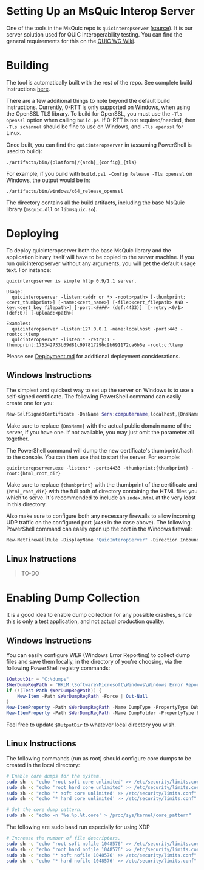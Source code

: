 # Setting Up an MsQuic Interop Server

One of the tools in the MsQuic repo is `quicinteropserver` ([source](../src/tools/interopserver)). It is our server solution used for QUIC interoperability testing. You can find the general requirements for this on the [QUIC WG Wiki](https://github.com/quicwg/base-drafts/wiki/18th-Implementation-Draft).

# Building

The tool is automatically built with the rest of the repo. See complete build instructions [here](BUILD.md).

There are a few additional things to note beyond the default build instructions. Currently, 0-RTT is only supported on Windows, when using the OpenSSL TLS library. To build for OpenSSL, you must use the `-Tls openssl` option when calling `build.ps`. If 0-RTT is not required/needed, then `-Tls schannel` should be fine to use on Windows, and `-Tls openssl` for Linux.

Once built, you can find the `quicinteropserver` in (assuming PowerShell is used to build):

```
./artifacts/bin/{platform}/{arch}_{config}_{tls}
```

For example, if you build with `build.ps1 -Config Release -Tls openssl` on Windows, the output would be in:

```
./artifacts/bin/windows/x64_release_openssl
```

The directory contains all the build artifacts, including the base MsQuic library (`msquic.dll` or `libmsquic.so`).

# Deploying

To deploy quicinteropserver both the base MsQuic library and the application binary itself will have to be copied to the server machine. If you run quicinteropserver without any arguments, you will get the default usage text. For instance:

```
quicinteropserver is simple http 0.9/1.1 server.

Usage:
  quicinteropserver -listen:<addr or *> -root:<path> [-thumbprint:<cert_thumbprint>] [-name:<cert_name>] [-file:<cert_filepath> AND -key:<cert_key_filepath>] [-port:<####> (def:4433)]  [-retry:<0/1> (def:0)] [-upload:<path>]

Examples:
  quicinteropserver -listen:127.0.0.1 -name:localhost -port:443 -root:c:\temp
  quicinteropserver -listen:* -retry:1 -thumbprint:175342733b39d81c997817296c9b691172ca6b6e -root:c:\temp
```

Please see [Deployment.md](Deployment.md) for additional deployment considerations.

## Windows Instructions

The simplest and quickest way to set up the server on Windows is to use a self-signed certificate. The following PowerShell command can easily create one for you:

```PowerShell
New-SelfSignedCertificate -DnsName $env:computername,localhost,{DnsName} -FriendlyName QuicInteropServer -KeyUsageProperty Sign -KeyUsage DigitalSignature -CertStoreLocation cert:\CurrentUser\My -HashAlgorithm SHA256 -Provider "Microsoft Software Key Storage Provider"
```

Make sure to replace `{DnsName}` with the actual public domain name of the server, if you have one. If not available, you may just omit the parameter all together.

The PowerShell command will dump the new certificate's thumbprint/hash to the console. You can then use that to start the server. For example:

```
quicinteropserver.exe -listen:* -port:4433 -thumbprint:{thumbprint} -root:{html_root_dir}
```

Make sure to replace `{thumbprint}` with the thumbprint of the certificate and `{html_root_dir}` with the full path of directory containing the HTML files you which to serve. It's recommended to include an `index.html` at the very least in this directory.

Also make sure to configure both any necessary firewalls to allow incoming UDP traffic on the configured port (`4433` in the case above). The following PowerShell command can easily open up the port in the Windows firewall:

```PowerShell
New-NetFirewallRule -DisplayName "QuicInteropServer" -Direction Inbound -Protocol UDP -LocalPort 4433 -Action Allow
```

## Linux Instructions

> TO-DO

# Enabling Dump Collection

It is a good idea to enable dump collection for any possible crashes, since this is only a test application, and not actual production quality.

## Windows Instructions

You can easily configure WER (Windows Error Reporting) to collect dump files and save them locally, in the directory of you're choosing, via the following PowerShell registry commands:

```PowerShell
$OutputDir = "C:\dumps"
$WerDumpRegPath = "HKLM:\Software\Microsoft\Windows\Windows Error Reporting\LocalDumps\quicinteropserver.exe"
if (!(Test-Path $WerDumpRegPath)) {
    New-Item -Path $WerDumpRegPath -Force | Out-Null
}
New-ItemProperty -Path $WerDumpRegPath -Name DumpType -PropertyType DWord -Value 2 -Force | Out-Null
New-ItemProperty -Path $WerDumpRegPath -Name DumpFolder -PropertyType ExpandString -Value $OutputDir -Force | Out-Null
```

Feel free to update `$OutputDir` to whatever local directory you wish.

## Linux Instructions

The following commands (run as root) should configure core dumps to be created in the local directory:

```sh
# Enable core dumps for the system.
sudo sh -c "echo 'root soft core unlimited' >> /etc/security/limits.conf"
sudo sh -c "echo 'root hard core unlimited' >> /etc/security/limits.conf"
sudo sh -c "echo '* soft core unlimited' >> /etc/security/limits.conf"
sudo sh -c "echo '* hard core unlimited' >> /etc/security/limits.conf"

# Set the core dump pattern.
sudo sh -c "echo -n '%e.%p.%t.core' > /proc/sys/kernel/core_pattern"
```

The following are sudo basd run especially for using XDP
```sh
# Increase the number of file descriptors.
sudo sh -c "echo 'root soft nofile 1048576' >> /etc/security/limits.conf"
sudo sh -c "echo 'root hard nofile 1048576' >> /etc/security/limits.conf"
sudo sh -c "echo '* soft nofile 1048576' >> /etc/security/limits.conf"
sudo sh -c "echo '* hard nofile 1048576' >> /etc/security/limits.conf"
```